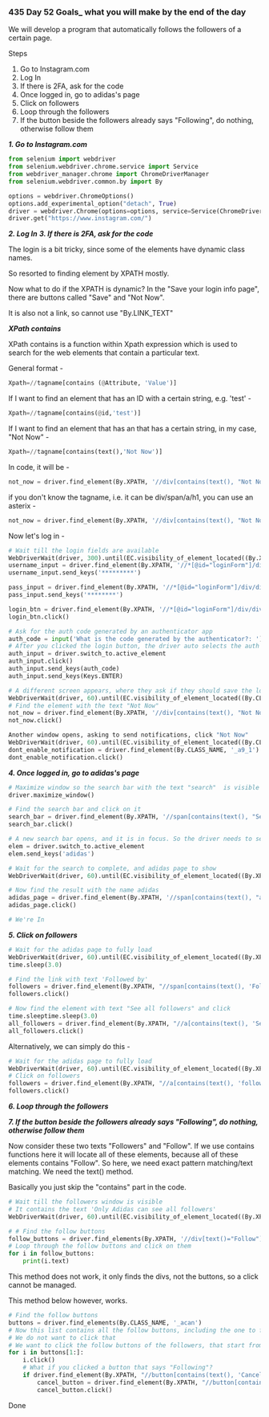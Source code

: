 ### 435 Day 52 Goals_ what you will make by the end of the day

We will develop a program that automatically follows the followers of a certain page.

Steps
1. Go to Instagram.com
2. Log In
3. If there is 2FA, ask for the code
4. Once logged in, go to adidas's page
5. Click on followers
6. Loop through the followers
7. If the button beside the followers already says "Following", do nothing, otherwise follow them



***1. Go to Instagram.com***

```python
from selenium import webdriver
from selenium.webdriver.chrome.service import Service
from webdriver_manager.chrome import ChromeDriverManager
from selenium.webdriver.common.by import By

options = webdriver.ChromeOptions()
options.add_experimental_option("detach", True)
driver = webdriver.Chrome(options=options, service=Service(ChromeDriverManager().install()))
driver.get("https://www.instagram.com/")
```

***2. Log In***
***3. If there is 2FA, ask for the code***

The login is a bit tricky, since some of the elements have dynamic class names.

So resorted to finding element by XPATH mostly.

Now what to do if the XPATH is dynamic? In the "Save your login info page", there are buttons called "Save" and "Not Now".

It is also not a link, so cannot use "By.LINK_TEXT"

***XPath contains***

XPath contains is a function within Xpath expression which is used to search for the web elements that contain a particular text.

General format - 
```python
Xpath=//tagname[contains (@Attribute, 'Value')]
```

If I want to find an element that has an ID with a certain string, e.g. 'test' - 
```python
Xpath=//tagname[contains(@id,'test')]
```

If I want to find an element that has an that has a certain string, in my case, "Not Now" - 
```python
Xpath=//tagname[contains(text(),'Not Now')]
```

In code, it will be - 
```python
not_now = driver.find_element(By.XPATH, '//div[contains(text(), "Not Now")]')
```

if you don't know the tagname, i.e. it can be div/span/a/h1, you can use an asterix - 
```python
not_now = driver.find_element(By.XPATH, '//div[contains(text(), "Not Now")]')
```

Now let's log in - 

```python
# Wait till the login fields are available
WebDriverWait(driver, 300).until(EC.visibility_of_element_located((By.XPATH, '//*[@id="loginForm"]/div/div[1]/div/label/input')))
username_input = driver.find_element(By.XPATH, '//*[@id="loginForm"]/div/div[1]/div/label/input')
username_input.send_keys('*********')

pass_input = driver.find_element(By.XPATH, '//*[@id="loginForm"]/div/div[2]/div/label/input')
pass_input.send_keys('********')

login_btn = driver.find_element(By.XPATH, '//*[@id="loginForm"]/div/div[3]')
login_btn.click()

# Ask for the auth code generated by an authenticator app
auth_code = input('What is the code generated by the authenticator?: ')
# After you clicked the login button, the driver auto selects the auth code input box, so you just gotta switch to active element
auth_input = driver.switch_to.active_element
auth_input.click()
auth_input.send_keys(auth_code)
auth_input.send_keys(Keys.ENTER)

# A different screen appears, where they ask if they should save the login info, wait for that screen to be visible
WebDriverWait(driver, 60).until(EC.visibility_of_element_located((By.CLASS_NAME, '_aa59')))
# Find the element with the text "Not Now"
not_now = driver.find_element(By.XPATH, '//div[contains(text(), "Not Now")]')
not_now.click()

Another window opens, asking to send notifications, click "Not Now"
WebDriverWait(driver, 60).until(EC.visibility_of_element_located((By.CLASS_NAME, '_a9_1')))
dont_enable_notification = driver.find_element(By.CLASS_NAME, '_a9_1')
dont_enable_notification.click()
```

***4. Once logged in, go to adidas's page***
```python
# Maximize window so the search bar with the text "search"  is visible
driver.maximize_window()

# Find the search bar and click on it
search_bar = driver.find_element(By.XPATH, '//span[contains(text(), "Search")]')
search_bar.click()

# A new search bar opens, and it is in focus. So the driver needs to send text in that active element
elem = driver.switch_to.active_element
elem.send_keys('adidas')

# Wait for the search to complete, and adidas page to show
WebDriverWait(driver, 60).until(EC.visibility_of_element_located((By.XPATH, '//span[contains(text(), "adidas")]')))

# Now find the result with the name adidas
adidas_page = driver.find_element(By.XPATH, '//span[contains(text(), "adidas")]')
adidas_page.click()

# We're In
```

***5. Click on followers***
```python
# Wait for the adidas page to fully load
WebDriverWait(driver, 60).until(EC.visibility_of_element_located((By.XPATH, '//h2[contains(text(), "adidas")]')))
time.sleep(3.0)

# Find the link with text 'Followed by'
followers = driver.find_element(By.XPATH, "//span[contains(text(), 'Followed by ')]")
followers.click()

# Now find the element with text "See all followers" and click
time.sleeptime.sleep(3.0)
all_followers = driver.find_element(By.XPATH, "//a[contains(text(), 'See all followers')]")
all_followers.click()
```

Alternatively, we can simply do this - 

```python
# Wait for the adidas page to fully load
WebDriverWait(driver, 60).until(EC.visibility_of_element_located((By.XPATH, '//h2[contains(text(), "adidas")]')))
# Click on followers
followers = driver.find_element(By.XPATH, "//a[contains(text(), 'followers')]")
followers.click()
```


***6. Loop through the followers***

***7. If the button beside the followers already says "Following", do nothing, otherwise follow them***

Now consider these two texts "Followers" and "Follow".
If we use contains functions here it will locate all of these elements, because all of these elements contains "Follow".
So here, we need exact pattern matching/text matching.
We need the text() method.

Basically you just skip the "contains" part in the code.

```python
# Wait till the followers window is visible
# It contains the text 'Only Adidas can see all followers'
WebDriverWait(driver, 60).until(EC.visibility_of_element_located((By.XPATH, '//span[text()=" can see all followers."]')))

# # Find the follow buttons
follow_buttons = driver.find_elements(By.XPATH, '//div[text()="Follow"]')
# Loop through the follow buttons and click on them
for i in follow_buttons:
    print(i.text)
```

This method does not work, it only finds the divs, not the buttons, so a click cannot be managed.

This method below however, works.

```python
# Find the follow buttons
buttons = driver.find_elements(By.CLASS_NAME, '_acan')
# Now this list contains all the follow buttons, including the one to follow the adidas page, at index 0
# We do not want to click that
# We want to click the follow buttons of the followers, that start from index 1
for i in buttons[1:]:
    i.click()
    # What if you clicked a button that says "Following"?
    if driver.find_element(By.XPATH, "//button[contains(text(), 'Cancel')]"):
        cancel_button = driver.find_element(By.XPATH, "//button[contains(text(), 'Cancel')]")
        cancel_button.click()
```

Done

